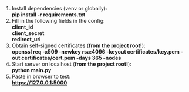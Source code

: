 1. Install dependencies (venv or globally):<br>
<b>pip install -r requirements.txt</b><br>
3. Fill in the following fields in the config:<br>
<b>client_id</b><br>
<b>client_secret</b><br>
<b>redirect_uri</b><br>
4. Obtain self-signed certificates (<b>from the project root!</b>):<br>
<b>openssl req -x509 -newkey rsa:4096 -keyout certificates/key.pem -out certificates/cert.pem -days 365 -nodes</b>
5. Start server on localhost (<b>from the project root!</b>):<br> 
<b>python main.py</b>
6. Paste in browser to test:<br>
<b>https://127.0.0.1:5000</b>
